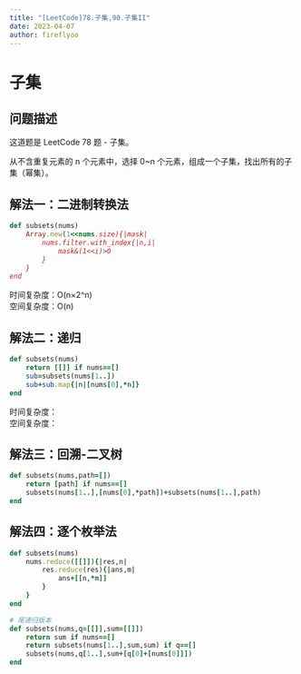 ```yaml
---
title: "[LeetCode]78.子集,90.子集II"
date: 2023-04-07
author: fireflyoo
---
```

子集
===
## 问题描述
这道题是 LeetCode 78 题 - 子集。

从不含重复元素的 n 个元素中，选择 0~n 个元素，组成一个子集，找出所有的子集（幂集）。
## 解法一：二进制转换法
```ruby
def subsets(nums)
    Array.new(1<<nums.size){|mask|
        nums.filter.with_index{|n,i|
            mask&(1<<i)>0
        }
    }
end
```
时间复杂度：O(n×2^n)  
空间复杂度：O(n)  
## 解法二：递归
```ruby
def subsets(nums)
    return [[]] if nums==[]
    sub=subsets(nums[1..])
    sub+sub.map{|n|[nums[0],*n]}
end
```
时间复杂度：  
空间复杂度：  
## 解法三：回溯-二叉树
```ruby
def subsets(nums,path=[])
    return [path] if nums==[]
    subsets(nums[1..],[nums[0],*path])+subsets(nums[1..],path)
end
```
## 解法四：逐个枚举法
```ruby
def subsets(nums)
    nums.reduce([[]]){|res,n|
        res.reduce(res){|ans,m|
            ans+[[n,*m]]
        }
    }
end
```
```ruby
# 尾递归版本
def subsets(nums,q=[[]],sum=[[]])
    return sum if nums==[]
    return subsets(nums[1..],sum,sum) if q==[]
    subsets(nums,q[1..],sum+[q[0]+[nums[0]]])
end
```

